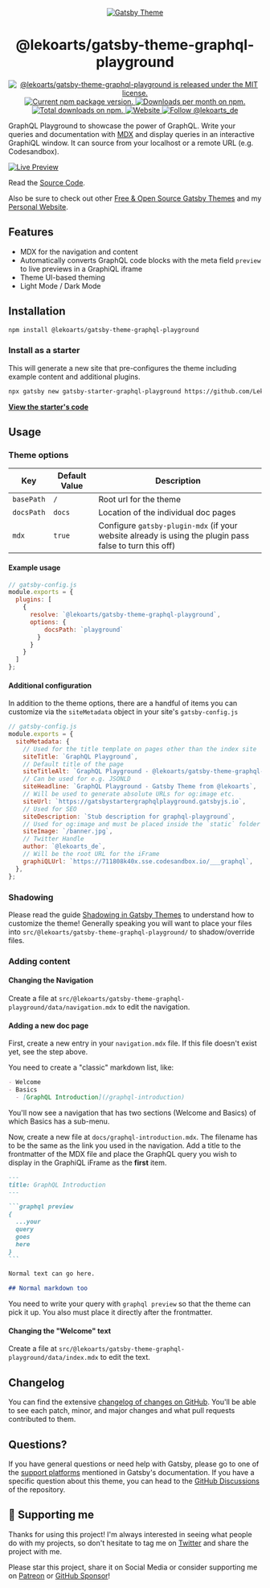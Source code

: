 <p align="center">
  <a href="https://themes.lekoarts.de">
    <img alt="Gatsby Theme" src="https://img.lekoarts.de/gatsby/gatsby-themes-illustration.png" />
  </a>
</p>
<h1 align="center">
  @lekoarts/gatsby-theme-graphql-playground
</h1>

<p align="center">
  <a href="https://github.com/LekoArts/gatsby-themes/blob/main/LICENSE">
    <img src="https://img.shields.io/badge/license-MIT-blue.svg" alt="@lekoarts/gatsby-theme-graphql-playground is released under the MIT license." />
  </a>
  <a href="https://www.npmjs.org/package/@lekoarts/gatsby-theme-graphql-playground">
    <img src="https://img.shields.io/npm/v/@lekoarts/gatsby-theme-graphql-playground.svg" alt="Current npm package version." />
  </a>
  <a href="https://npmcharts.com/compare/@lekoarts/gatsby-theme-graphql-playground?minimal=true">
    <img src="https://img.shields.io/npm/dm/@lekoarts/gatsby-theme-graphql-playground.svg" alt="Downloads per month on npm." />
  </a>
  <a href="https://npmcharts.com/compare/@lekoarts/gatsby-theme-graphql-playground?minimal=true">
    <img src="https://img.shields.io/npm/dt/@lekoarts/gatsby-theme-graphql-playground.svg" alt="Total downloads on npm." />
  </a>
  <a href="https://www.lekoarts.de?utm_source=graphql-playground&utm_medium=Theme">
    <img alt="Website" src="https://img.shields.io/badge/-website-blue">
  </a>
  <a href="https://twitter.com/intent/follow?screen_name=lekoarts_de">
      <img src="https://img.shields.io/twitter/follow/lekoarts_de.svg?label=Follow%20@lekoarts_de" alt="Follow @lekoarts_de" />
    </a>
</p>

GraphQL Playground to showcase the power of GraphQL. Write your queries and documentation with [MDX](https://mdxjs.com/) and display queries in an interactive GraphiQL window. It can source from your localhost or a remote URL (e.g. Codesandbox).

[![Live Preview](https://img.lekoarts.de/gatsby/preview.svg)](https://gatsbystartergraphqlplayground.gatsbyjs.io)

Read the [Source Code](https://github.com/LekoArts/gatsby-starter-graphql-playground).

Also be sure to check out other [Free & Open Source Gatsby Themes](https://themes.lekoarts.de) and my [Personal Website](https://www.lekoarts.de?utm_source=graphql-playground&utm_medium=Theme).

## Features

- MDX for the navigation and content
- Automatically converts GraphQL code blocks with the meta field `preview` to live previews in a GraphiQL iframe
- Theme UI-based theming
- Light Mode / Dark Mode

## Installation

```sh
npm install @lekoarts/gatsby-theme-graphql-playground
```

### Install as a starter

This will generate a new site that pre-configures the theme including example content and additional plugins.

```sh
npx gatsby new gatsby-starter-graphql-playground https://github.com/LekoArts/gatsby-starter-graphql-playground
```

[**View the starter's code**](https://github.com/LekoArts/gatsby-starter-graphql-playground)

## Usage

### Theme options

| Key        | Default Value | Description                                                                                             |
| ---------- | ------------- | ------------------------------------------------------------------------------------------------------- |
| `basePath` | `/`           | Root url for the theme                                                                                  |
| `docsPath` | `docs`        | Location of the individual doc pages                                                                    |
| `mdx`      | `true`        | Configure `gatsby-plugin-mdx` (if your website already is using the plugin pass false to turn this off) |

#### Example usage

```js
// gatsby-config.js
module.exports = {
  plugins: [
    {
      resolve: `@lekoarts/gatsby-theme-graphql-playground`,
      options: {
          docsPath: `playground`
        }
      }
    }
  ]
};
```

#### Additional configuration

In addition to the theme options, there are a handful of items you can customize via the `siteMetadata` object in your site's `gatsby-config.js`

```js
// gatsby-config.js
module.exports = {
  siteMetadata: {
    // Used for the title template on pages other than the index site
    siteTitle: `GraphQL Playground`,
    // Default title of the page
    siteTitleAlt: `GraphQL Playground - @lekoarts/gatsby-theme-graphql-playground`,
    // Can be used for e.g. JSONLD
    siteHeadline: `GraphQL Playground - Gatsby Theme from @lekoarts`,
    // Will be used to generate absolute URLs for og:image etc.
    siteUrl: `https://gatsbystartergraphqlplayground.gatsbyjs.io`,
    // Used for SEO
    siteDescription: `Stub description for graphql-playground`,
    // Used for og:image and must be placed inside the `static` folder
    siteImage: `/banner.jpg`,
    // Twitter Handle
    author: `@lekoarts_de`,
    // Will be the root URL for the iFrame
    graphiQLUrl: `https://711808k40x.sse.codesandbox.io/___graphql`,
  },
};
```

### Shadowing

Please read the guide [Shadowing in Gatsby Themes](https://www.gatsbyjs.com/docs/how-to/plugins-and-themes/shadowing/) to understand how to customize the theme! Generally speaking you will want to place your files into `src/@lekoarts/gatsby-theme-graphql-playground/` to shadow/override files.

### Adding content

#### Changing the Navigation

Create a file at `src/@lekoarts/gatsby-theme-graphql-playground/data/navigation.mdx` to edit the navigation.

#### Adding a new doc page

First, create a new entry in your `navigation.mdx` file. If this file doesn't exist yet, see the step above.

You need to create a "classic" markdown list, like:

```markdown
- Welcome
- Basics
  - [GraphQL Introduction](/graphql-introduction)
```

You'll now see a navigation that has two sections (Welcome and Basics) of which Basics has a sub-menu.

Now, create a new file at `docs/graphql-introduction.mdx`. The filename has to be the same as the link you used in the navigation.
Add a title to the frontmatter of the MDX file and place the GraphQL query you wish to display in the GraphiQL iFrame as the **first** item.

````markdown
---
title: GraphQL Introduction
---

```graphql preview
{
  ...your
  query
  goes
  here
}
```

Normal text can go here.

## Normal markdown too
````

You need to write your query with `graphql preview` so that the theme can pick it up. You also must place it directly after the frontmatter.

#### Changing the "Welcome" text

Create a file at `src/@lekoarts/gatsby-theme-graphql-playground/data/index.mdx` to edit the text.

## Changelog

You can find the extensive [changelog of changes on GitHub](https://github.com/LekoArts/gatsby-themes/blob/main/themes/gatsby-theme-graphql-playground/CHANGELOG.md). You'll be able to see each patch, minor, and major changes and what pull requests contributed to them.

## Questions?

If you have general questions or need help with Gatsby, please go to one of the [support platforms](https://www.gatsbyjs.com/contributing/community/#where-to-get-support) mentioned in Gatsby's documentation. If you have a specific question about this theme, you can head to the [GitHub Discussions](https://github.com/LekoArts/gatsby-themes/discussions) of the repository.

## 🌟 Supporting me

Thanks for using this project! I'm always interested in seeing what people do with my projects, so don't hesitate to tag me on [Twitter](https://twitter.com/lekoarts_de) and share the project with me.

Please star this project, share it on Social Media or consider supporting me on [Patreon](https://www.patreon.com/lekoarts) or [GitHub Sponsor](https://github.com/sponsors/LekoArts)!
